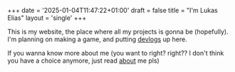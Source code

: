+++
date = '2025-01-04T11:47:22+01:00'
draft = false
title = "I'm Lukas Elias"
layout = 'single'
+++

This is my website, the place where all my projects is gonna be (hopefully). I'm planning on making a game, and putting [devlogs](/devlogs) up here.

If you wanna know more about me (you want to right? right?? I don't think  you have a choice anymore, just read [about](/about) me pls)
